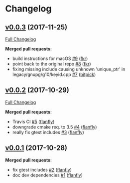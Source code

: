 # Changelog

## [v0.0.3](https://github.com/das-labor/neopg/tree/v0.0.3) (2017-11-25)
[Full Changelog](https://github.com/das-labor/neopg/compare/v0.0.2...v0.0.3)

**Merged pull requests:**

- build instructions for macOS [\#9](https://github.com/das-labor/neopg/pull/9) ([fkr](https://github.com/fkr))
- point back to the original repo [\#8](https://github.com/das-labor/neopg/pull/8) ([fkr](https://github.com/fkr))
- fixing missing include causing unknown 'unique\_ptr' in legacy/gnupg/g10/keyid.cpp [\#7](https://github.com/das-labor/neopg/pull/7) ([bitpick](https://github.com/bitpick))

## [v0.0.2](https://github.com/das-labor/neopg/tree/v0.0.2) (2017-10-29)
[Full Changelog](https://github.com/das-labor/neopg/compare/v0.0.1...v0.0.2)

**Merged pull requests:**

- Travis CI [\#5](https://github.com/das-labor/neopg/pull/5) ([flanfly](https://github.com/flanfly))
- downgrade cmake req. to 3.5 [\#4](https://github.com/das-labor/neopg/pull/4) ([flanfly](https://github.com/flanfly))
- really fix gtest includes [\#3](https://github.com/das-labor/neopg/pull/3) ([flanfly](https://github.com/flanfly))

## [v0.0.1](https://github.com/das-labor/neopg/tree/v0.0.1) (2017-10-28)
**Merged pull requests:**

- fix gtest includes [\#2](https://github.com/das-labor/neopg/pull/2) ([flanfly](https://github.com/flanfly))
- doc dev dependencies [\#1](https://github.com/das-labor/neopg/pull/1) ([flanfly](https://github.com/flanfly))



